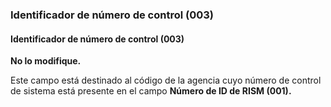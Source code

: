 ### Identificador de número de control (003)

#### Identificador de número de control (003)
**No lo modifique.**

Este campo está destinado al código de la agencia cuyo número de control de sistema está presente en el campo **Número de ID de RISM (001).**
